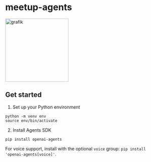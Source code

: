 # meetup-agents

<a href="https://ibb.co/m5gsf3YF"><img src="https://i.ibb.co/LdHwV3qh/grafik.png" alt="grafik" border="0" width="200"></a>

## Get started

1. Set up your Python environment

```
python -m venv env
source env/bin/activate
```

2. Install Agents SDK

```
pip install openai-agents
```

For voice support, install with the optional `voice` group: `pip install 'openai-agents[voice]'`.
